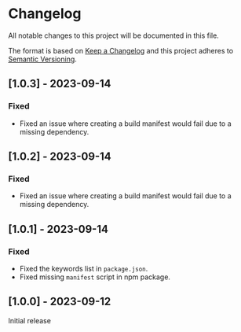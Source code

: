 # Changelog

All notable changes to this project will be documented in this file.

The format is based on [Keep a Changelog](http://keepachangelog.com/en/1.0.0/)
and this project adheres to [Semantic Versioning](http://semver.org/spec/v2.0.0.html).

## [1.0.3] - 2023-09-14

### Fixed

- Fixed an issue where creating a build manifest would fail due to a missing dependency.

## [1.0.2] - 2023-09-14

### Fixed

- Fixed an issue where creating a build manifest would fail due to a missing dependency.

## [1.0.1] - 2023-09-14

### Fixed

- Fixed the keywords list in `package.json`.
- Fixed missing `manifest` script in npm package.

## [1.0.0] - 2023-09-12

Initial release
